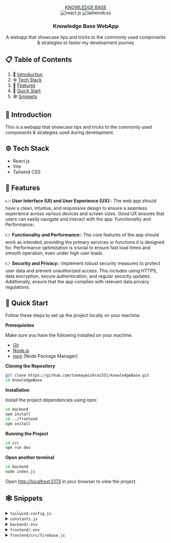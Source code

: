 <div align="center">
  <br />
    <a href="https://knowledgebase-zgim.onrender.com/" target="_blank">
    KNOWLEDGE BASE
    </a>
  <br />

  <div>
    <img src="https://camo.githubusercontent.com/6d8b126f83c0e59e37021e68c3f650c5c98915301f4bf4db9661c8d1dc2725e3/68747470733a2f2f696d672e736869656c64732e696f2f62616467652f2d52656163745f4a532d626c61636b3f7374796c653d666f722d7468652d6261646765266c6f676f436f6c6f723d7768697465266c6f676f3d726561637426636f6c6f723d363144414642" alt="react.js" />
    <img src="https://camo.githubusercontent.com/e69f163b0b8defad9786f979113f151063a893349c1fce6647cd7a4a334c6469/68747470733a2f2f696d672e736869656c64732e696f2f62616467652f2d5461696c77696e645f4353532d626c61636b3f7374796c653d666f722d7468652d6261646765266c6f676f436f6c6f723d7768697465266c6f676f3d7461696c77696e6463737326636f6c6f723d303642364434" alt="tailwindcss" />
  </div>

  <h3 align="center">Knowledge Base WebApp</h3>

   <div align="center">
     A webapp that showcase tips and tricks to the commonly used components & strategies to faster my development journey
    </div>
</div>

## 📋 <a name="table">Table of Contents</a>

1. 🤖 [Introduction](#introduction)
2. ⚙️ [Tech Stack](#tech-stack)
3. 🔋 [Features](#features)
4. 🤸 [Quick Start](#quick-start)
5. 🕸️ [Snippets](#snippets)

## <a name="introduction">🤖 Introduction</a>

This is a webapp that showcase tips and tricks to the commonly used components & strategies used during development. 

## <a name="tech-stack">⚙️ Tech Stack</a>

- React.js
- Vite
- Tailwind CSS

## <a name="features">🔋 Features</a>

👉 **User Interface (UI) and User Experience (UX):**: The web app should have a clean, intuitive, and responsive design to ensure a seamless experience across various devices and screen sizes. Good UX ensures that users can easily navigate and interact with the app.
Functionality and Performance:.

👉 **Functionality and Performance:**: The core features of the app should work as intended, providing the primary services or functions it is designed for. Performance optimization is crucial to ensure fast load times and smooth operation, even under high user loads.

👉 **Security and Privacy:**: Implement robust security measures to protect user data and prevent unauthorized access. This includes using HTTPS, data encryption, secure authentication, and regular security updates. Additionally, ensure that the app complies with relevant data privacy regulations.

## <a name="quick-start">🤸 Quick Start</a>

Follow these steps to set up the project locally on your machine.

**Prerequisites**

Make sure you have the following installed on your machine:

- [Git](https://git-scm.com/)
- [Node.js](https://nodejs.org/en)
- [npm](https://www.npmjs.com/) (Node Package Manager)

**Cloning the Repository**

```bash
git clone https://github.com/tanmaymishra1551/knowledgeBase.git
cd knowledgeBase
```

**Installation**

Install the project dependencies using npm:

```bash
cd backend
npm install
cd ../frontend
npm install
```

**Running the Project**

```bash
cd src
npm run dev
```
**Open another terminal**
```bash
cd backend
node index.js
```

Open [http://localhost:5173](http://localhost:5173) in your browser to view the project.

## <a name="snippets">🕸️ Snippets</a>

<details>
<summary><code>tailwind.config.js</code></summary>

```javascript
/** @type {import('tailwindcss').Config} */
export default {
  content: [
    './index.html',
    './src/**/*.{js,ts,jsx,tsx}',
    'node_modules/flowbite-react/**/*.{js,jsx,ts,tsx}',
  ],
  theme: {
    extend: {},
  },
  plugins: [
    require('flowbite/plugin'), require('tailwind-scrollbar')
  ],
};
```

</details>

<details>
<summary><code>constants.js</code></summary>

```javascript
export const DB_NAME = "DBname";
export const PASSWORD = "Database Password";
```
</details>

<details>
<summary><code>backend/.env</code></summary>
 
```javascript
PORT = 3000
CORS_ORIGIN = *
JWT_SECRET = 'Password'
```
</details>

<details>
<summary><code>frontend/.env</code></summary>
 
```javascript
#Should be created at same level as src folder is 
VITE_FIREBASE_API_KEY = "Insert your Firebase API Key"

# .env.development:
VITE_API_BASE_URL=http://localhost:3000
```
</details>

<details>
<summary><code>frontend/src/firebase.js</code></summary>
 
```javascript
import { initializeApp } from "firebase/app";


const firebaseConfig = {
  apiKey: import.meta.env.VITE_FIREBASE_API_KEY,
  authDomain: "knowlegebase-87f7f.firebaseapp.com",
  projectId: "knowlegebase-87f7f",
  storageBucket: "knowlegebase-87f7f.appspot.com",
  messagingSenderId: "941696865581",
  appId: "1:941696865581:web:0c267be54da57f20112fa4"
};

export const app = initializeApp(firebaseConfig);
```
</details>
